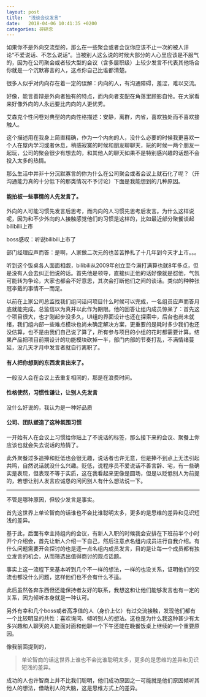```yaml
---
layout: post
title:  "浅谈会议发言"
date:   2018-04-06 10:41:35 +0200
categories: 碎碎念
---
```


如果你不是外向交流型的，那么在一些聚会或者会议你应该不止一次的被人评论“不爱说话、不怎么说话”。当被别人这么说的时候大部分的人心里应该是不服气的，因为在公司聚会或者较大型的会议（含多层职级）上较少发言不代表其他场合你就是一个沉默寡言的人，这点你自己比谁都清楚。

很多人似乎对内向存在着一定的误解：内向的人，有沟通障碍，羞涩，难以交流。

好像，能言善辩是外向者独有的特点，而内向者支配在角落里顾影自怜。在大家看来好像外向的人永远要比内向的人更优秀。

艾森克个性问卷对典型的内向性格描述：安静，离群，内省，喜欢独处而不喜欢接触人。

这个描述用在我身上简直精确，作为一个内向的人，没什么必要的时候我更喜欢一个人在屋内学习或者休息，稍感寂寞的时候和朋友聊聊天，玩的时候一两个朋友一起玩，公司的聚会很少有想去的，和其他人的聊天如果不是特别感兴趣的话题不会投入太多的热情。

那么生活中并非十分沉默寡言的你为什么在公司聚会或者会议上就石化了呢？（开沟通能力真的十分低下的那类情况不予讨论）下面是我能想到的几种原因。

#### 能拍板一些事情的人先发言了。

外向的人可能习惯先发言后思考，而内向的人习惯先思考后发言。为什么这样说呢，因为和不少外向的人接触感觉他们的习惯是这样的，比如最近部分聚餐谈起bilibilii上市

boss感叹：听说bilibili上市了

部门经理应声而答：是啊，人家做二次元的也苦苦挣扎了十几年到今天才上市。。。

听到这个饭桌各人面面相觑，bilibili从2009年创立至今满打满算也就8年多点，但是没有人会去纠正他说的话。首先他是领导，直接纠正他的话好像就是怼他，气氛可能转为争论，大家也都会不好意思，其次会打断他们之间的谈话。类似的种种张冠李戴的事情不一而足。

以前在上家公司总监找我们组问话问项目什么时候可以完成，一名组员应声而答月底就能完成。总监信以为真并以此作为期限。他的回答让组内成员惊呆了：首先这个项目很大，也才刚起步没多久，UI组的界面设计也还在探索中，后台也尚未就绪，我们组内部一些难点模块也尚未确定解决方案，更重要的是耗时多少我们也还没估算，也不是由我们自己说了算了，所有参与项目的小组的花时都需要计算。结果产品把项目前期设计的功能模块砍掉一半，部门内部的节奏打乱，不满情绪蔓延，没几天才月中发言者就自行离职了。

#### 有人把你想到的东西发言出来了。

一般没人会在会议上去重复相同的，那是在浪费时间。

#### 性格使然，习惯性谦让，让别人先发言

没什么好说的，我认为是一种好品质

#### 公司、团队塑造了这种氛围习惯

一开始有人在会议上习惯给你贴上了不说话的标签，那么接下来的会议、聚餐上你应该也就会失去说话的热情了。

此外聚餐过多追捧和贬低也会很无趣，说话者也许无意，但是捧不到点上无法引起共鸣，自然说话就没什么兴趣。贬低，说程序员不爱说话不善言辞、宅，有一些确实是表现，但表现不等于实质，这在我看起来更像是圆场，但是以贬低别人为前提的，若想让别人发言应诚恳的问问别人有什么想法说一下。

------

不管是哪种原因，但较少发言是事实。

首先这世界上单论智商的话谁也不会比谁聪明太多，更多的是思维的差异和见识短浅的差异。

基于此，后面有幸主持组内的会议，有新人入职的时候我会安排在下班前半个小时开个介绍会，首先让新人介绍一下自己，然后注意点名组内成员进行自我介绍。有什么问题需要开会探讨的也是逐一点名组内成员发言，目的是让每一个成员都有独立发言的机会，从而筛选出值得商讨的观点话题。

事实上这一流程下来基本听到几个不一样的想法，一样的也没关系，证明他们的交流也都没什么问题，这样他们也不会有什么不适。

此后虽然各奔东西但还能保持者友好的联系，我想这和让他们能够发言也有一定的关系，因为倾听本身就是一种认可。

另外有幸和几个boss或者高净值的人（身价上亿）有过交流接触，发现他们都有一个比较明显的共性：喜欢询问、倾听别人的想法。这也是为什么我这种甚少有太多兴趣和人聊天的人能面对面和他聊一个下午还能在晚餐饭桌上继续的一个重要原因。

像我前面提到的，

> 单论智商的话这世界上谁也不会比谁聪明太多，更多的是思维的差异和见识短浅的差异。

成功的人也许智商上并不比我们聪明，他们成功原因之一可能就是他们原因倾听其他人的想法，借助别人的大脑，这是思维方式上的差异。